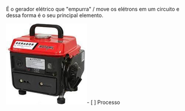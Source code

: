 É o gerador elétrico que "empurra" / move os elétrons em um circuito e
dessa forma é o seu principal elemento.

![](Imagens/paste-39449274613761.jpg)- [ ] Processo 
